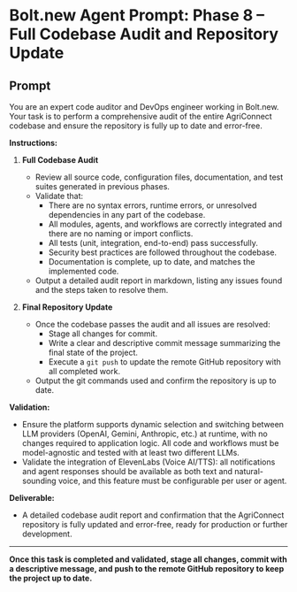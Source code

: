# Bolt.new Agent Prompt: Phase 8 – Full Codebase Audit and Repository Update

## Prompt

You are an expert code auditor and DevOps engineer working in Bolt.new. Your task is to perform a comprehensive audit of the entire AgriConnect codebase and ensure the repository is fully up to date and error-free.

**Instructions:**

1. **Full Codebase Audit**
   - Review all source code, configuration files, documentation, and test suites generated in previous phases.
   - Validate that:
     - There are no syntax errors, runtime errors, or unresolved dependencies in any part of the codebase.
     - All modules, agents, and workflows are correctly integrated and there are no naming or import conflicts.
     - All tests (unit, integration, end-to-end) pass successfully.
     - Security best practices are followed throughout the codebase.
     - Documentation is complete, up to date, and matches the implemented code.
   - Output a detailed audit report in markdown, listing any issues found and the steps taken to resolve them.

2. **Final Repository Update**
   - Once the codebase passes the audit and all issues are resolved:
     - Stage all changes for commit.
     - Write a clear and descriptive commit message summarizing the final state of the project.
     - Execute a `git push` to update the remote GitHub repository with all completed work.
   - Output the git commands used and confirm the repository is up to date.

**Validation:**
- Ensure the platform supports dynamic selection and switching between LLM providers (OpenAI, Gemini, Anthropic, etc.) at runtime, with no changes required to application logic. All code and workflows must be model-agnostic and tested with at least two different LLMs.
- Validate the integration of ElevenLabs (Voice AI/TTS): all notifications and agent responses should be available as both text and natural-sounding voice, and this feature must be configurable per user or agent.

**Deliverable:**
- A detailed codebase audit report and confirmation that the AgriConnect repository is fully updated and error-free, ready for production or further development. 


---

**Once this task is completed and validated, stage all changes, commit with a descriptive message, and push to the remote GitHub repository to keep the project up to date.** 